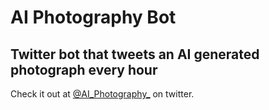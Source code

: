 # AI Photography Bot

## Twitter bot that tweets an AI generated photograph every hour

Check it out at [@AI_Photography_](https://twitter.com/AI_Photography_) on twitter.

